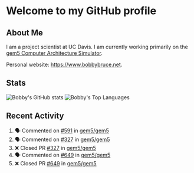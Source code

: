 # Welcome to my GitHub profile

## About Me

I am a project scientist at UC Davis. I am currently working primarily on the [gem5 Computer Architecture Simulator](https://github.com/gem5).

Personal website: <https://www.bobbybruce.net>.

## Stats

![Bobby's GitHub stats](https://github-readme-stats.vercel.app/api?username=bobbyrbruce&show_icons=true&theme=responsive&include_all_commits=true&count_private=true&show=reviews&disable_animations=true)
![Bobby's Top Languages ](https://github-readme-stats.vercel.app/api/top-langs/?username=bobbyrbruce&layout=compact&theme=responsive&count_private=true&langs_count=10&disable_animations=true)

## Recent Activity

<!--START_SECTION:activity-->
1. 🗣 Commented on [#591](https://github.com/gem5/gem5/issues/591#issuecomment-1839878969) in [gem5/gem5](https://github.com/gem5/gem5)
2. 🗣 Commented on [#327](https://github.com/gem5/gem5/pull/327#issuecomment-1839685021) in [gem5/gem5](https://github.com/gem5/gem5)
3. ❌ Closed PR [#327](https://github.com/gem5/gem5/pull/327) in [gem5/gem5](https://github.com/gem5/gem5)
4. 🗣 Commented on [#649](https://github.com/gem5/gem5/pull/649#issuecomment-1839683115) in [gem5/gem5](https://github.com/gem5/gem5)
5. ❌ Closed PR [#649](https://github.com/gem5/gem5/pull/649) in [gem5/gem5](https://github.com/gem5/gem5)
<!--END_SECTION:activity-->

